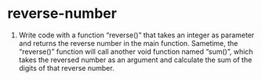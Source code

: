 # reverse-number
1. Write code with a function “reverse()” that takes an integer as parameter and returns the reverse number in the main function. Sametime, the “reverse()” function will call another void function named “sum()”, which takes the reversed number as an argument and calculate the sum of the digits of that reverse number.
